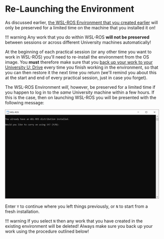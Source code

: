 # Re-Launching the Environment

As discussed earlier, [the WSL-ROS Environment that you created earlier](../first-run) will only be preserved for a limited time on the machine that you installed it on!

!!! warning
    Any work that you do within WSL-ROS **will not be preserved** between sessions or across different University machines automatically!

At the beginning of each practical session (or any other time you want to work in WSL-ROS) you'll need to re-install the environment from the OS image. You **must** therefore make sure that you [back up your work to your University U: Drive](../backup-restore) every time you finish working in the environment, so that you can then restore it the next time you return (we'll remind you about this at the start and end of every practical session, just in case you forget). 

The WSL-ROS Environment *will*, however, be preserved for a limited time if you happen to log in to the *same* University machine within a few hours. If this is the case, then on launching WSL-ROS you will be presented with the following message:

![](/images/wsl/resume.png?width=700)

Enter `Y` to continue where you left things previously, or `N` to start from a fresh installation.

!!! warning
    If you select `N` then any work that you have created in the existing environment will be deleted! Always make sure you back up your work using the procedure outlined below!
